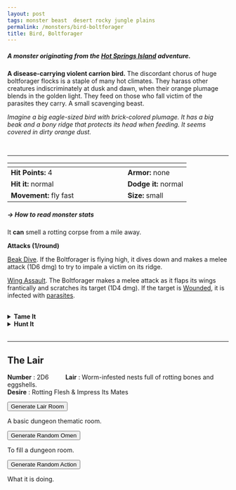 ```yaml
---
layout: post
tags: monster beast  desert rocky jungle plains
permalink: /monsters/bird-boltforager
title: Bird, Boltforager
---
```


##### A monster originating from the [Hot Springs Island](https://shop.swordfishislands.com/the-dark-of-hot-springs-island/) adventure.

**A disease-carrying violent carrion bird.** The discordant chorus of huge boltforager flocks is a staple of many hot climates. They harass other creatures indiscriminately at dusk and dawn, when their orange plumage blends in the golden light. They feed on those who fall victim of the parasites they carry.  A small scavenging beast.

_Imagine a big eagle-sized bird with brick-colored plumage. It has a big beak and a bony ridge that protects its head when feeding. It seems covered in dirty orange dust._

<br>

---

|  <span style="display: inline-block; width:250px"></span>  |  |
| -------- | --------|
| **Hit Points:** 4 | **Armor:** none |
| **Hit it:** normal | **Dodge it:** normal |
| **Movement:** fly fast   |  **Size:** small | 


##### <span class="tooltip" data-tooltip="Armor = damage reduction · · · Easy/Normal/Hard = roll above 10/15/20 to beat">→ How to read monster stats</span>

It **can** smell a rotting corpse from a mile away.

**Attacks (1/round)**

<ins>Beak Dive</ins>. If the Boltforager is flying high, it dives down and makes a melee attack (1D6 dmg) to try to impale a victim on its ridge.

<ins>Wing Assault</ins>. The Boltforager makes a melee attack as it flaps its wings frantically and scratches its target (1D4 dmg). If the target is [Wounded](/2020/11/09/base-rules/), it is infected with [parasites](/2024/01/01/bone-forager/).

<br>

<details markdown="1">
<summary style="font-weight: bold;">Tame It</summary>
If you have captured this beast, you can spend the equivalent of 1 [bag of gold](/2024/06/26/currency/) in food between two adventures to tame it. It is now one of your <span class="tooltip" data-tooltip="You can bring a follower in your adventures if you dedicate a Psyche slot to it."><i>followers</i></span>. Each extra bag of gold spent training the beast teaches it a one-word order. Otherwise, it only acts to eat or in self-defence. 
</details>

<details markdown="1">
<summary style="font-weight: bold;">Hunt It</summary>
The boltforager's beak and bony ridge make a solid, easy to carve material. The dust covering it is full of worm eggs and can be of interest to those interested in biological warfare. Its meat is edible, but must be thoroughly cleansed of the parasites.

If you have access to an artisan and a workshop, you can spend loot between two adventures to create something with parts of the beast. The object you craft can be anything mostly made of the provided materials. It will have the value of what you [invest in it](/2024/06/26/currency/#values). Discuss what you want with the referee.
</details>

<br>

---

## The Lair

**Number** : 2D6 <span style="display: inline-block; width:30px"></span>
**Lair** : Worm-infested nests full of rotting bones and eggshells. <span style="display: inline-block; width:30px"></span> <br>
**Desire** : Rotting Flesh & Impress Its Mates

<button id="room-btn">Generate Lair Room</button>
<p id="RoomResult">A basic dungeon thematic room.</p>

<button id="generate-btn">Generate Random Omen</button>
<p id="RoamResult">To fill a dungeon room.</p>

<button onclick="generateMood()">Generate Random Action</button>
<p id="MoodResult">What it is doing.</p>
<script src="/scripts/generateMood.js"></script>

<br>



 
 <script src="https://code.jquery.com/jquery-3.6.0.min.js"></script>
<script>
      $(document).ready(function() {
        function generateResult(buttonId, resultId, columnRangeStart, columnRangeEnd) {
          $(buttonId).click(function() {
            var searchValue = "0008"; // Change this to the actual value you need

            $.get("/CSV/Monster - Index.csv", function(data) {
              var rows = data.split("\n").slice(1);
              var matchingRows = rows.filter(function(row) {
                var columns = row.split(",");
                return columns[0] === searchValue;
              });

              var selectedRow = matchingRows[Math.floor(Math.random() * matchingRows.length)];
              var selectedCell = selectedRow.split(",")[Math.floor(Math.random() * (columnRangeEnd - columnRangeStart + 1)) + columnRangeStart];

              $(resultId).html(selectedCell); // Use .html() to insert HTML content
            });
          });
        }

        generateResult("#room-btn", "#RoomResult", 38, 43);
        generateResult("#generate-btn", "#RoamResult", 3, 8);
      });
    </script>


  
